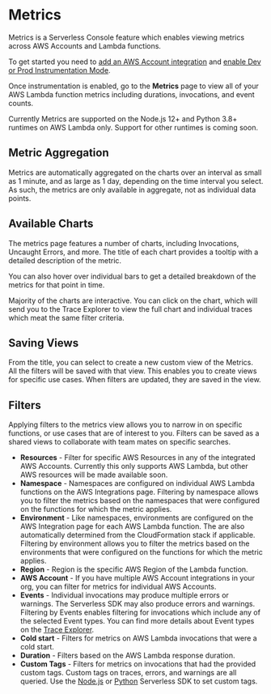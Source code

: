 <!--
title: Metrics
menuText: Metrics
description: A guide to using our metric views and create your own.
menuOrder: 3
-->

# Metrics

Metrics is a Serverless Console feature which enables viewing metrics across
AWS Accounts and Lambda functions.

To get started you need to [add an AWS Account integration](./integrations/aws.md)
and [enable Dev or Prod Instrumentation Mode](./instrumentation.md).

Once instrumentation is enabled, go to the **Metrics** page to view all of your
AWS Lambda function metrics including durations, invocations, and event counts.

Currently Metrics are supported on the Node.js 12+ and Python 3.8+ runtimes on
AWS Lambda only. Support for other runtimes is coming soon.

## Metric Aggregation

Metrics are automatically aggregated on the charts over an interval as small as
1 minute, and as large as 1 day, depending on the time interval you select. As
such, the metrics are only available in aggregate, not as individual data
points.

## Available Charts

The metrics page features a number of charts, including Invocations, Uncaught
Errors, and more. The title of each chart provides a tooltip with a detailed
description of the metric.

You can also hover over individual bars to get a detailed breakdown of the
metrics for that point in time.

Majority of the charts are interactive. You can click on the chart, which will
send you to the Trace Explorer to view the full chart and individual traces
which meat the same filter criteria.

## Saving Views

From the title, you can select to create a new custom view of the Metrics. All
the filters will be saved with that view. This enables you to create views for
specific use cases. When filters are updated, they are saved in the view.

## Filters

Applying filters to the metrics view allows you to narrow in on 
specific functions, or use cases that are of interest to you. Filters can be
saved as a shared views to collaborate with team mates on specific searches. 

- **Resources** - Filter for specific AWS Resources in any of the integrated
AWS Accounts. Currently this only supports AWS Lambda, but other AWS resources
will be made available soon.
- **Namespace** - Namespaces are configured on individual AWS Lambda functions
on the AWS Integrations page. Filtering by namespace allows you to filter the
metrics based on the namespaces that were configured on the functions for which
the metric applies.
- **Environment** - Like namespaces, environments are configured on the AWS
Integration page for each AWS Lambda function. The are also automatically
determined from the CloudFormation stack if applicable. Filtering by environment
allows you to filter the metrics based on the environments that were configured
on the functions for which the metric applies.
- **Region** - Region is the specific AWS Region of the Lambda function.
- **AWS Account** - If you have multiple AWS Account integrations in your
org, you can filter for metrics for individual AWS Accounts.
- **Events** - Individual invocations may produce multiple errors or warnings.
The Serverless SDK may also produce errors and warnings. Filtering by Events
enables filtering for invocations which include any of the selected Event types.
You can find more details about Event types on the [Trace Explorer](./trace-explorer.md).
- **Cold start** - Filters for metrics on AWS Lambda invocations that were a
cold start.
- **Duration** - Filters based on the AWS Lambda response duration.
- **Custom Tags** - Filters for metrics on invocations that had the provided
custom tags. Custom tags on traces, errors, and warnings are all queried. Use
the [Node.js](../nodejs-sdk.md) or [Python](./python-sdk.md) Serverless SDK to set
custom tags.
